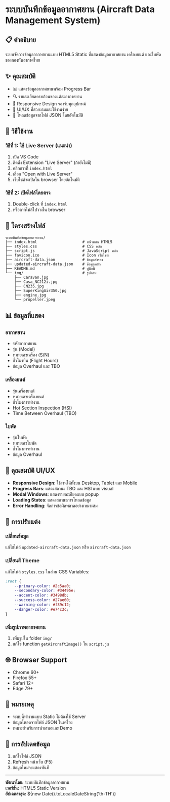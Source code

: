 # ระบบบันทึกข้อมูลอากาศยาน (Aircraft Data Management System)

## 📋 คำอธิบาย
ระบบจัดการข้อมูลอากาศยานแบบ HTML5 Static ที่แสดงข้อมูลอากาศยาน เครื่องยนต์ และใบพัดของกองทัพอากาศไทย

## ✨ คุณสมบัติ
- 📊 แสดงข้อมูลอากาศยานพร้อม Progress Bar
- 🔍 รายละเอียดครบถ้วนของแต่ละอากาศยาน
- 📱 Responsive Design รองรับทุกอุปกรณ์
- 🎨 UI/UX ที่สวยงามและใช้งานง่าย
- 🔄 โหลดข้อมูลจากไฟล์ JSON โดยอัตโนมัติ

## 🚀 วิธีใช้งาน

### วิธีที่ 1: ใช้ Live Server (แนะนำ)
1. เปิด VS Code
2. ติดตั้ง Extension "Live Server" (ถ้ายังไม่มี)
3. คลิกขวาที่ `index.html`
4. เลือก "Open with Live Server"
5. เว็บไซต์จะเปิดใน browser โดยอัตโนมัติ

### วิธีที่ 2: เปิดไฟล์โดยตรง
1. Double-click ที่ `index.html`
2. หรือลากไฟล์ไปวางใน browser

## 📁 โครงสร้างไฟล์

```
ระบบบึนทึกข้อมูลอากาศยาน/
├── index.html                    # หน้าหลัก HTML5
├── styles.css                    # CSS หลัก
├── script.js                     # JavaScript หลัก
├── favicon.ico                   # Icon เว็บไซต์
├── aircraft-data.json            # ข้อมูลสำรอง
├── updated-aircraft-data.json    # ข้อมูลหลัก
├── README.md                     # คู่มือนี้
└── img/                          # รูปภาพ
    ├── Caravan.jpg
    ├── Casa_NC212i.jpg
    ├── CN235.jpg
    ├── SuperKingAir350.jpg
    ├── engine.jpg
    └── propeller.jpeg
```

## 📊 ข้อมูลที่แสดง

### อากาศยาน
- รหัสอากาศยาน
- รุ่น (Model)
- หมายเลขเครื่อง (S/N)
- ชั่วโมงบิน (Flight Hours)
- ข้อมูล Overhaul และ TBO

### เครื่องยนต์
- รุ่นเครื่องยนต์
- หมายเลขเครื่องยนต์
- ชั่วโมงการทำงาน
- Hot Section Inspection (HSI)
- Time Between Overhaul (TBO)

### ใบพัด
- รุ่นใบพัด
- หมายเลขใบพัด
- ชั่วโมงการทำงาน
- ข้อมูล Overhaul

## 🎨 คุณสมบัติ UI/UX

- **Responsive Design**: ใช้งานได้ทั้งบน Desktop, Tablet และ Mobile
- **Progress Bars**: แสดงสถานะ TBO และ HSI แบบ visual
- **Modal Windows**: แสดงรายละเอียดแบบ popup
- **Loading States**: แสดงสถานะการโหลดข้อมูล
- **Error Handling**: จัดการข้อผิดพลาดอย่างเหมาะสม

## 🔧 การปรับแต่ง

### เปลี่ยนข้อมูล
แก้ไขไฟล์ `updated-aircraft-data.json` หรือ `aircraft-data.json`

### เปลี่ยนสี Theme
แก้ไขไฟล์ `styles.css` ในส่วน CSS Variables:
```css
:root {
    --primary-color: #2c5aa0;
    --secondary-color: #34495e;
    --accent-color: #3498db;
    --success-color: #27ae60;
    --warning-color: #f39c12;
    --danger-color: #e74c3c;
}
```

### เพิ่มรูปภาพอากาศยาน
1. เพิ่มรูปใน folder `img/`
2. แก้ไข function `getAircraftImage()` ใน `script.js`

## 🌐 Browser Support
- Chrome 60+
- Firefox 55+
- Safari 12+
- Edge 79+

## 📝 หมายเหตุ
- ระบบนี้ทำงานแบบ Static ไม่ต้องใช้ Server
- ข้อมูลโหลดจากไฟล์ JSON ในเครื่อง
- เหมาะสำหรับการนำเสนอและ Demo

## 🔄 การอัปเดตข้อมูล
1. แก้ไขไฟล์ JSON
2. Refresh หน้าเว็บ (F5)
3. ข้อมูลใหม่จะแสดงทันที

---
**พัฒนาโดย:** ระบบบันทึกข้อมูลอากาศยาน  
**เวอร์ชัน:** HTML5 Static Version  
**อัปเดตล่าสุด:** ${new Date().toLocaleDateString('th-TH')}